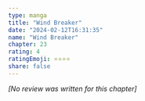 ```yaml
---
type: manga
title: "Wind Breaker"
date: "2024-02-12T16:31:35"
name: "Wind Breaker"
chapter: 23
rating: 4
ratingEmoji: ⭐️⭐️⭐️⭐️
share: false
---
```


_[No review was written for this chapter]_
